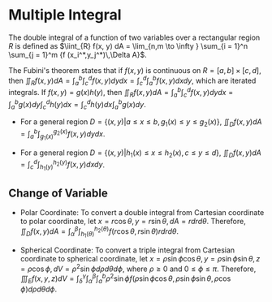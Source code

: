# Multiple Integral

The double integral of a function of two variables over a rectangular region $R$ is defined as $\iint_{R} f(x, y) dA = \lim_{n,m \to \infty } \sum_{i = 1}^n \sum_{j = 1}^m {f (x_i^*,y_j^*)\,\Delta A}$.

The Fubini's theorem states that if $f(x, y)$ is continuous on $R = [a, b] \times [c, d]$, then $\iint_{R} f(x, y) dA = \int_a^b \int_c^d f(x, y) dy dx = \int_c^d \int_a^b f(x, y) dx dy$, which are iterated integrals. If $f(x, y) = g(x) h(y)$, then $\iint_{R} f(x, y) dA = \int_a^b \int_c^d f(x, y) dy dx = \int_a^b g(x) dy \int_c^d h(y) dx = \int_c^d h(y) dx \int_a^b g(x) dy$.

- For a general region $D = \{ (x, y) | a \le x \le b, g_1(x) \le y \le g_2(x) \}$, $\iint_D f(x, y) dA = \int_a^b \int_{g_1(x)}^{g_2(x)} f(x, y) dy dx$.

- For a general region $D = \{ (x, y) | h_1(x) \le x \le h_2(x), c \le y \le d \}$, $\iint_D f(x, y) dA = \int_c^d \int_{h_1(y)}^{h_2(y)} f(x, y) dx dy$.

## Change of Variable

- Polar Coordinate: To convert a double integral from Cartesian coordinate to polar coordinate, let $x = r \cos \theta, y = r \sin \theta, dA = r dr d\theta$. Therefore, $\iint_D f(x, y) dA = \int_\alpha^\beta \int_{h_1(\theta)}^{h_2(\theta)} f(r \cos \theta, r \sin \theta) r dr d\theta$.

- Spherical Coordinate: To convert a triple integral from Cartesian coordinate to spherical coordinate, let $x = \rho \sin \phi \cos \theta, y = \rho \sin \phi \sin \theta, z = \rho \cos \phi, dV = \rho^2 \sin \phi d\rho d\theta d\phi$, where $\rho \ge 0$ and $0 \le \phi \le \pi$. Therefore, $\iiint_E f(x, y, z) dV = \int_\delta^\gamma \int_\alpha^\beta \int_a^b \rho^2 \sin \phi f(\rho \sin \phi \cos \theta, \rho \sin \phi \sin \theta, \rho \cos \phi) d\rho d\theta d\phi$.
